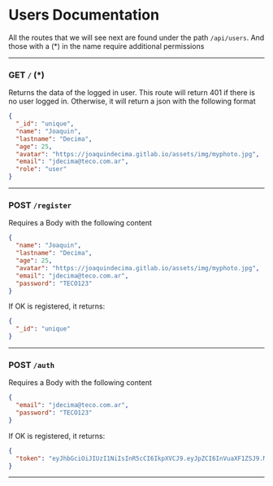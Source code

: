 # Users Documentation

All the routes that we will see next are found under the path `/api/users`. And those with a (*) in the name require additional permissions

---

### GET `/` (*)

Returns the data of the logged in user. This route will return 401 if there is no user logged in. Otherwise, it will return a json with the following format

```json
{
  "_id": "unique",
  "name": "Joaquin",
  "lastname": "Decima",
  "age": 25,
  "avatar": "https://joaquindecima.gitlab.io/assets/img/myphoto.jpg",
  "email": "jdecima@teco.com.ar",
  "role": "user"
}
```

---

### POST `/register`

Requires a Body with the following content

```json
{
  "name": "Joaquin",
  "lastname": "Decima",
  "age": 25,
  "avatar": "https://joaquindecima.gitlab.io/assets/img/myphoto.jpg",
  "email": "jdecima@teco.com.ar",
  "password": "TECO123"
}
```

If OK is registered, it returns:

```json
{
  "_id": "unique"
}
```

---

### POST `/auth`

Requires a Body with the following content

```json
{
  "email": "jdecima@teco.com.ar",
  "password": "TECO123"
}
```

If OK is registered, it returns:

```json
{
  "token": "eyJhbGciOiJIUzI1NiIsInR5cCI6IkpXVCJ9.eyJpZCI6InVuaXF1ZSJ9.MqUfR3jOr9qI40G1CLmT4i51YHS_0iIIypTLR8BoBU8"
}
```

---